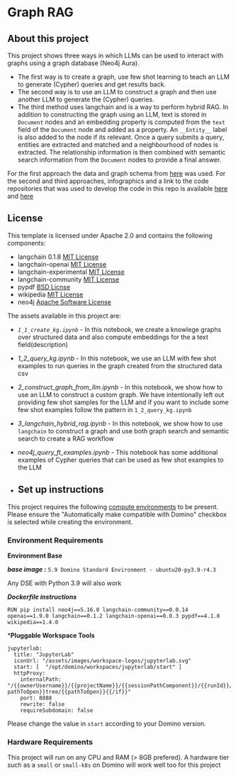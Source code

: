 # Graph RAG

## About this project

This project shows three ways in which LLMs can be used to interact with graphs using a graph database (Neo4j Aura).
* The first way is to create a graph, use few shot learning to teach an LLM to generate (Cypher) queries and get results back.
* The second way is to use an LLM to construct a graph and then use another LLM to generate the (Cypher) queries. 
* The third method uses langchain and is a way to perform hybrid RAG. In addition to constructing the graph using an LLM, text is stored in `Document` nodes and an embedding property is computed from the `text` field of the `Document` node and added as a property. An `__Entity__`  label is also added to the node if its relevant. Once a query submits a query, entities are extracted and matched and a neighbourhood of nodes is extracted. The relationship information is then combined with semantic search information from the `Document` nodes to provide a final answer.

For the first approach the data and graph schema from [here](https://www.kaggle.com/code/yclaudel/analyze-netflix-data-using-graphs-neo4j) was used. For the second and third approaches, infographics and a link to the code repositories that was used to develop the code in this repo is available [here](https://blog.langchain.dev/enhancing-rag-based-applications-accuracy-by-constructing-and-leveraging-knowledge-graphs/) and [here](https://github.com/tomasonjo/blogs/blob/master/llm/openaifunction_constructing_graph.ipynb)

## License
This template is licensed under Apache 2.0 and contains the following components: 
* langchain 0.1.8 [MIT License](https://github.com/langchain-ai/langchain/blob/34284c25d4de4352bede97724fc1ef0bf10460bb/LICENSE)
* langchain-openai [MIT License](https://github.com/langchain-ai/langchain/blob/34284c25d4de4352bede97724fc1ef0bf10460bb/LICENSE)
* langchain-experimental [MIT License](https://github.com/langchain-ai/langchain/blob/34284c25d4de4352bede97724fc1ef0bf10460bb/LICENSE)
* langchain-community [MIT License](https://github.com/langchain-ai/langchain/blob/master/LICENSE)
* pypdf [BSD Licnse](https://github.com/py-pdf/pypdf/blob/main/LICENSE)
* wikipedia [MIT License](https://github.com/goldsmith/Wikipedia/blob/master/LICENSE)
* neo4j [Apache Software License](https://github.com/neo4j/neo4j-python-driver/blob/5.0/LICENSE.APACHE2.txt)

The assets available in this project are:

* *`1_1_create_kg.ipynb`* - In this notebook, we create a knowlege graphs over structured data and also compute embeddings for the a text field(description) 

* *1_2_query_kg.ipynb* - In this notebook, we use an LLM with few shot examples to run queries in the graph created from the structured data csv

* *2_construct_graph_from_llm.ipynb* - In this notebook, we show how to use an LLM to construct a custom graph. We have intentionally left out providing few shot samples for the LLM and if you want to include some few shot examples follow the pattern in `1_2_query_kg.ipynb`

* *3_langchain_hybrid_rag.ipynb* - In this notebook, we show how to use `langchain` to construct a graph and use both graph search and semantic search to create a RAG workflow

* *neo4j_query_ft_examples.ipynb* - This notebook has some additional examples of Cypher queries that can be used as few shot examples to the LLM 

* ## Set up instructions

This project requires the following [compute environments](https://docs.dominodatalab.com/en/latest/user_guide/f51038/environments/) to be present. Please ensure the "Automatically make compatible with Domino" checkbox is selected while creating the environment.

### Environment Requirements

**Environment Base**

***base image :*** `5.9 Domino Standard Environment - ubuntu20-py3.9-r4.3`

Any DSE with Python 3.9 will also work

***Dockerfile instructions***
```
RUN pip install neo4j==5.16.0 langchain-community==0.0.14 openai==1.9.0 langchain==0.1.2 langchain-openai==0.0.3 pypdf==4.1.0 wikipedia==1.4.0
```
***Pluggable Workspace Tools** 
```
jupyterlab:
  title: "JupyterLab"
  iconUrl: "/assets/images/workspace-logos/jupyterlab.svg"
  start: [  "/opt/domino/workspaces/jupyterlab/start" ]
  httpProxy:
    internalPath: "/{{ownerUsername}}/{{projectName}}/{{sessionPathComponent}}/{{runId}}/{{#if pathToOpen}}tree/{{pathToOpen}}{{/if}}"
    port: 8888
    rewrite: false
    requireSubdomain: false
```
Please change the value in `start` according to your Domino version.

### Hardware Requirements

This project will run on any CPU and RAM (> 8GB prefered). A hardware tier such as a `small` or `small-k8s` on Domino will work well too for this project
